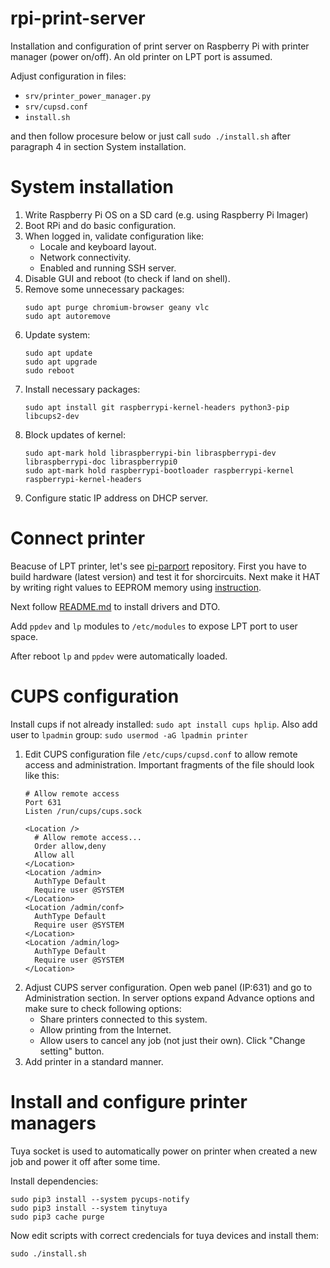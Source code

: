 # rpi-print-server

Installation and configuration of print server on Raspberry Pi with printer manager (power on/off). An old printer on LPT port is assumed.

Adjust configuration in files:
- `srv/printer_power_manager.py`
- `srv/cupsd.conf`
- `install.sh`

and then follow procesure below or just call `sudo ./install.sh` after paragraph 4 in section System installation.

# System installation

1. Write Raspberry Pi OS on a SD card (e.g. using Raspberry Pi Imager)
2. Boot RPi and do basic configuration.
3. When logged in, validate configuration like:
   - Locale and keyboard layout.
   - Network connectivity.
   - Enabled and running SSH server.
4. Disable GUI and reboot (to check if land on shell).
5. Remove some unnecessary packages:
   ```shell
   sudo apt purge chromium-browser geany vlc
   sudo apt autoremove
   ```
6. Update system:
   ```shell
   sudo apt update
   sudo apt upgrade
   sudo reboot
   ```
7. Install necessary packages:
   ```shell
   sudo apt install git raspberrypi-kernel-headers python3-pip libcups2-dev 
   ```
8. Block updates of kernel:
   ```shell
   sudo apt-mark hold libraspberrypi-bin libraspberrypi-dev libraspberrypi-doc libraspberrypi0
   sudo apt-mark hold raspberrypi-bootloader raspberrypi-kernel raspberrypi-kernel-headers
   ```
9. Configure static IP address on DHCP server.
 
# Connect printer

Beacuse of LPT printer, let's see [pi-parport](https://github.com/tatry/pi-parport) repository. First you have to build hardware
(latest version) and test it for shorcircuits. Next make it HAT by writing right values to EEPROM memory using
[instruction](https://github.com/tatry/pi-parport/tree/master/eeprom).

Next follow [README.md](https://github.com/tatry/pi-parport/blob/master/README.md) to install drivers and DTO.

Add `ppdev` and `lp` modules to `/etc/modules` to expose LPT port to user space.

After reboot `lp` and `ppdev` were automatically loaded.

# CUPS configuration

Install cups if not already installed: `sudo apt install cups hplip`.
Also add user to `lpadmin` group: `sudo usermod -aG lpadmin printer`

1. Edit CUPS configuration file `/etc/cups/cupsd.conf` to allow remote access and administration. Important fragments of the file should look like this:
   ```
   # Allow remote access
   Port 631
   Listen /run/cups/cups.sock
   ```
   ```
   <Location />
     # Allow remote access...
     Order allow,deny
     Allow all
   </Location>
   <Location /admin>
     AuthType Default
     Require user @SYSTEM
   </Location>
   <Location /admin/conf>
     AuthType Default
     Require user @SYSTEM
   </Location>
   <Location /admin/log>
     AuthType Default
     Require user @SYSTEM
   </Location>
   ```
2. Adjust CUPS server configuration. Open web panel (IP:631) and go to Administration section. In server options expand Advance options and
   make sure to check following options:
   - Share printers connected to this system.
   - Allow printing from the Internet.
   - Allow users to cancel any job (not just their own).
   Click "Change setting" button.
3. Add printer in a standard manner.

# Install and configure printer managers

Tuya socket is used to automatically power on printer when created a new job and power it off after some time.

Install dependencies:
```shell
sudo pip3 install --system pycups-notify
sudo pip3 install --system tinytuya
sudo pip3 cache purge
```

Now edit scripts with correct credencials for tuya devices and install them:
```shell
sudo ./install.sh
```

